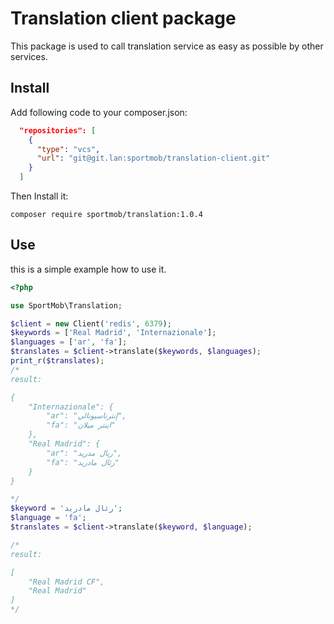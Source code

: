 # Translation client package
This package is used to call translation service as easy as possible by other services. 

## Install
Add following code to your composer.json:
```json
  "repositories": [
    {
      "type": "vcs",
      "url": "git@git.lan:sportmob/translation-client.git"
    }
  ]
```
Then Install it:
```
composer require sportmob/translation:1.0.4
```

## Use 
this is a simple example how to use it.
```php
<?php

use SportMob\Translation;

$client = new Client('redis', 6379);
$keywords = ['Real Madrid', 'Internazionale'];
$languages = ['ar', 'fa'];
$translates = $client->translate($keywords, $languages);
print_r($translates);
/*
result:

{
    "Internazionale": {
        "ar": "إنترناسيونالي",
        "fa": "اینتر میلان"
    },
    "Real Madrid": {
        "ar": "ريال مدريد",
        "fa": "رئال مادرید"
    }
}

*/
$keyword = 'رئال مادرید';
$language = 'fa';
$translates = $client->translate($keyword, $language);

/*
result:

[
    "Real Madrid CF",
    "Real Madrid"
]
*/

``` 